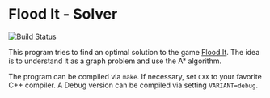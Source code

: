 Flood It - Solver
=================

[![Build Status](https://github.com/aaronpuchert/floodit/actions/workflows/build-test.yml/badge.svg)](https://github.com/aaronpuchert/floodit/actions/workflows/build-test.yml)

This program tries to find an optimal solution to the game [Flood It](http://unixpapa.com/floodit/).
The idea is to understand it as a graph problem and use the A* algorithm.

The program can be compiled via `make`. If necessary, set `CXX` to your favorite C++ compiler.
A Debug version can be compiled via setting `VARIANT=debug`.
